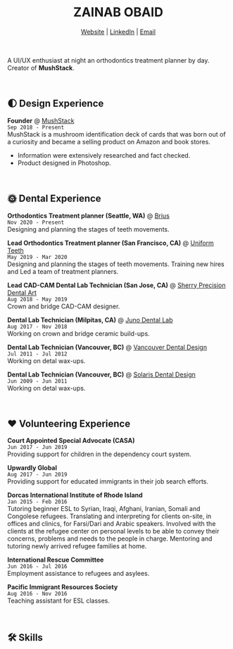 # <center>ZAINAB OBAID</center>
<center>
  <a href="http://zazee.xyz">Website</a> | <a href="https://www.linkedin.com/in/zainab-obaid/">LinkedIn</a> | <a href="mailto:zainababdobaid@gmail.com">Email</a>
</center>
<br>
<br>

A UI/UX enthusiast at night an orthodontics treatment planner by day. Creator of **MushStack**. <br>

<br>

## 🌓 Design Experience

**Founder** @ [MushStack](https://www.mushstack.com/)<br>
`Sep 2018 - Present` <br>
MushStack is a mushroom identification deck of cards that was born out of a curiosity and became a selling product on Amazon and book stores. 
  - Information were extensively researched and fact checked. 
  - Product designed in Photoshop.

<br>

## 🌞 Dental Experience

**Orthodontics Treatment planner (Seattle, WA)** @ [Brius](https://brius.com/)<br>
`Nov 2020 - Present` <br>
Designing and planning the stages of teeth movements.

**Lead Orthodontics Treatment planner (San Francisco, CA)** @ [Uniform Teeth](https://www.uniformteeth.com/)<br>
`May 2019 - Mar 2020` <br>
Designing and planning the stages of teeth movements. Training new hires and Led a team of treatment planners.

**Lead CAD-CAM Dental Lab Technician (San Jose, CA)** @ [Sherry Precision Dental Art](https://sherryprecision.com/)<br>
`Aug 2018 - May 2019` <br>
Crown and bridge CAD-CAM designer.

**Dental Lab Technician (Milpitas, CA)** @ [Juno Dental Lab]()<br>
`Aug 2017 - Nov 2018` <br>
Working on crown and bridge ceramic build-ups.

**Dental Lab Technician (Vancouver, BC)** @ [Vancouver Dental Design]()<br>
`Jul 2011 - Jul 2012` <br>
Working on detal wax-ups.

**Dental Lab Technician (Vancouver, BC)** @ [Solaris Dental Design]()<br> 
`Jun 2009 - Jun 2011` <br>
Working on detal wax-ups.


<br>

## ❤️ Volunteering Experience
**Court Appointed Special Advocate (CASA)**<br>
`Jun 2017 - Jun 2019` <br>
Providing support for children in the dependency court system.

**Upwardly Global**<br>
`Aug 2017 - Jun 2019` <br>
Providing support for educated immigrants in their job search efforts.

**Dorcas International Institute of Rhode Island**<br>
`Jan 2015 - Feb 2016` <br>
Tutoring beginner ESL to Syrian, Iraqi, Afghani, Iranian, Somali and Congolese refugees. Translating and interpreting for clients on-site, in offices and clinics, for Farsi/Dari and Arabic speakers. Involved with the clients at the refugee center on personal levels to be able to convey their concerns, problems and needs to the people in charge. Mentoring and tutoring newly arrived refugee families at home.

**International Rescue Committee** <br> 
`Jun 2016 - Jul 2016` <br>
Employment assistance to refugees and asylees.

**Pacific Immigrant Resources Society** <br>
`Aug 2016 - Nov 2016` <br>
Teaching assistant for ESL classes.


<br>

## 🛠 Skills
